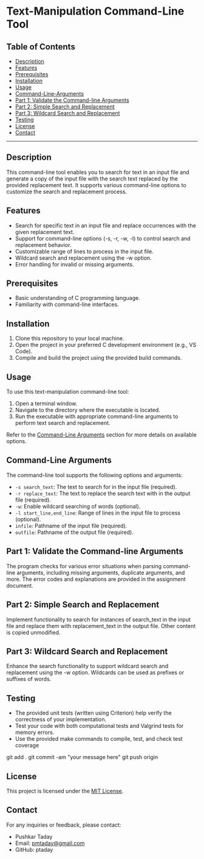 # Text-Manipulation Command-Line Tool

## Table of Contents

- [Description](#description)
- [Features](#features)
- [Prerequisites](#prerequisites)
- [Installation](#installation)
- [Usage](#usage)
- [Command-Line-Arguments](#command-line-arguments)
- [Part 1: Validate the Command-line Arguments](#part-1-validate-the-command-line-arguments)
- [Part 2: Simple Search and Replacement](#part-2-simple-search-and-replacement)
- [Part 3: Wildcard Search and Replacement](#part-3-wildcard-search-and-replacement)
- [Testing](#testing)
- [License](#license)
- [Contact](#contact)

---

## Description

This command-line tool enables you to search for text in an input file and generate a copy of the input file with the search text replaced by the provided replacement text. It supports various command-line options to customize the search and replacement process.

## Features

- Search for specific text in an input file and replace occurrences with the given replacement text.
- Support for command-line options (-s, -r, -w, -l) to control search and replacement behavior.
- Customizable range of lines to process in the input file.
- Wildcard search and replacement using the -w option.
- Error handling for invalid or missing arguments.

## Prerequisites

- Basic understanding of C programming language.
- Familiarity with command-line interfaces.

## Installation

1. Clone this repository to your local machine.
2. Open the project in your preferred C development environment (e.g., VS Code).
3. Compile and build the project using the provided build commands.

## Usage

To use this text-manipulation command-line tool:

1. Open a terminal window.
2. Navigate to the directory where the executable is located.
3. Run the executable with appropriate command-line arguments to perform text search and replacement.

Refer to the [Command-Line Arguments](#command-line-arguments) section for more details on available options.

## Command-Line Arguments

The command-line tool supports the following options and arguments:

- `-s search_text`: The text to search for in the input file (required).
- `-r replace_text`: The text to replace the search text with in the output file (required).
- `-w`: Enable wildcard searching of words (optional).
- `-l start_line,end_line`: Range of lines in the input file to process (optional).
- `infile`: Pathname of the input file (required).
- `outfile`: Pathname of the output file (required).

## Part 1: Validate the Command-line Arguments

The program checks for various error situations when parsing command-line arguments, including missing arguments, duplicate arguments, and more. The error codes and explanations are provided in the assignment document.

## Part 2: Simple Search and Replacement

Implement functionality to search for instances of search_text in the input file and replace them with replacement_text in the output file. Other content is copied unmodified.

## Part 3: Wildcard Search and Replacement

Enhance the search functionality to support wildcard search and replacement using the -w option. Wildcards can be used as prefixes or suffixes of words.

## Testing 

- The provided unit tests (written using Criterion) help verify the correctness of your implementation.
- Test your code with both computational tests and Valgrind tests for memory errors.
- Use the provided make commands to compile, test, and check test coverage

git add .
git commit -am "your message here"
git push origin

## License

This project is licensed under the [MIT License](LICENSE).

## Contact

For any inquiries or feedback, please contact:
- Pushkar Taday
- Email: pmtaday@gmail.com
- GitHub: ptaday




